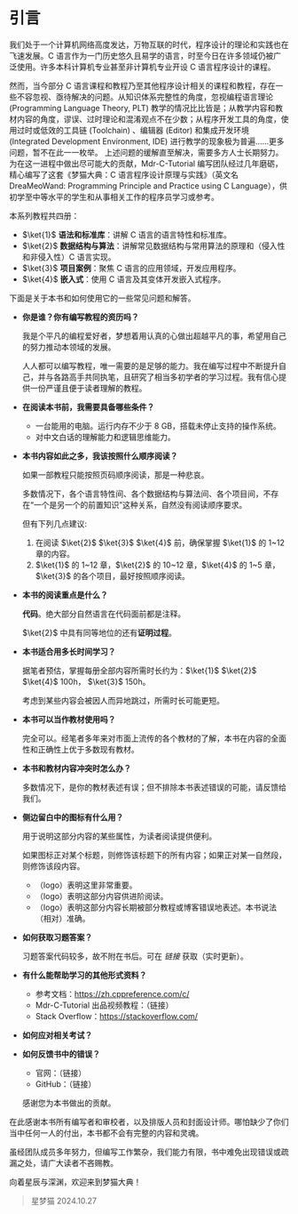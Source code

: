 # 引言

我们处于一个计算机网络高度发达，万物互联的时代，程序设计的理论和实践也在飞速发展。C 语言作为一门历史悠久且易学的语言，时至今日在许多领域仍被广泛使用。许多本科计算机专业甚至非计算机专业开设 C 语言程序设计的课程。

然而，当今部分 C 语言课程和教程乃至其他程序设计相关的课程和教程，存在一些不容忽视、亟待解决的问题。从知识体系完整性的角度，忽视编程语言理论 (Programming Language Theory, PLT) 教学的情况比比皆是；从教学内容和教材内容的角度，谬误、过时理论和混淆观点不在少数；从程序开发工具的角度，使用过时或低效的工具链 (Toolchain) 、编辑器 (Editor) 和集成开发环境 (Integrated Development Environment, IDE) 进行教学的现象极为普遍……更多问题，暂不在此一一枚举。
上述问题的缓解直至解决，需要多方人士长期努力。为在这一进程中做出尽可能大的贡献，Mdr-C-Tutorial 编写团队经过几年磨砺，精心编写了这套《梦猫大典：C 语言程序设计原理与实践》（英文名 DreaMeoWand: Programming Principle and Practice using C Language），供初学至中等水平的学生和从事相关工作的程序员学习或参考。

本系列教程共四册：

+ $\ket{1}$ **语法和标准库**：讲解 C 语言的语言特性和标准库。
+ $\ket{2}$ **数据结构与算法**：讲解常见数据结构与常用算法的原理和（侵入性和非侵入性）C 语言实现。
+ $\ket{3}$ **项目案例**：聚焦 C 语言的应用领域，开发应用程序。
+ $\ket{4}$ **嵌入式**：使用 C 语言及其变体开发嵌入式程序。

下面是关于本书和如何使用它的一些常见问题和解答。

+ **你是谁？你有编写教程的资历吗？**
  
  我是个平凡的编程爱好者，梦想着用认真的心做出超越平凡的事，希望用自己的努力推动本领域的发展。

  人人都可以编写教程，唯一需要的是足够的能力。我在编写过程中不断提升自己，并与各路高手共同执笔，且研究了相当多初学者的学习过程。我有信心提供一份严谨且便于读者理解的教程。

+ **在阅读本书前，我需要具备哪些条件？**
  
  + 一台能用的电脑。运行内存不少于 8 GB，搭载未停止支持的操作系统。
  + 对中文白话的理解能力和逻辑思维能力。

+ **本书内容如此之多，我该按照什么顺序阅读？**

  如果一部教程只能按照页码顺序阅读，那是一种悲哀。

  多数情况下，各个语言特性间、各个数据结构与算法间、各个项目间，不存在“一个是另一个的前置知识”这种关系，自然没有阅读顺序要求。

  但有下列几点建议:
  1. 在阅读 $\ket{2}$ $\ket{3}$ $\ket{4}$ 前，确保掌握 $\ket{1}$ 的 1~12 章的内容。
  2. $\ket{1}$ 的 1~12 章，$\ket{2}$ 的 10~12 章，$\ket{4}$ 的 1~5 章，$\ket{3}$ 的各个项目，最好按照顺序阅读。

+ **本书的阅读重点是什么？**
  
  **代码**。绝大部分自然语言在代码面前都是注释。

  $\ket{2}$ 中具有同等地位的还有**证明过程**。

+ **本书适合用多长时间学习？**

  据笔者预估，掌握每册全部内容所需时长约为：$\ket{1}$ $\ket{2}$ $\ket{4}$ 100h， $\ket{3}$ 150h。

  考虑到某些内容会被因人而异地跳过，所需时长可能更短。

+ **本书可以当作教材使用吗？**

  完全可以。经笔者多年来对市面上流传的各个教材的了解，本书在内容的全面性和正确性上优于多数现有教材。

+ **本书和教材内容冲突时怎么办？**

  多数情况下，是你的教材表述有误；但不排除本书表述错误的可能，请反馈给我们。

+ **侧边留白中的图标有什么用？**

  用于说明这部分内容的某些属性，为读者阅读提供便利。

  如果图标正对某个标题，则修饰该标题下的所有内容；如果正对某一自然段，则修饰该段内容。
  + （logo）表明这里非常重要。
  + （logo）表明这部分内容供进阶阅读。
  + （logo）表明这部分内容长期被部分教程或博客错误地表述。本书说法（相对）准确。

+ **如何获取习题答案？**

  习题答案代码较多，故不附在书后。可在 _链接_ 获取（实时更新）。

+ **有什么能帮助学习的其他形式资料？**
  
  + 参考文档：<https://zh.cppreference.com/c/>
  + Mdr-C-Tutorial 出品视频教程：（链接）
  + Stack Overflow：<https://stackoverflow.com/>

+ **如何应对相关考试？**
+ **如何反馈书中的错误？**
  
  + 官网：（链接）
  + GitHub：（链接）

  感谢您为本书做出的贡献。

在此感谢本书所有编写者和审校者，以及排版人员和封面设计师。哪怕缺少了你们当中任何一人的付出，本书都不会有完整的内容和灵魂。

虽经团队成员多年努力，但编写工作繁杂，我们能力有限，书中难免出现错误或疏漏之处，请广大读者不吝赐教。

向着星辰与深渊，欢迎来到梦猫大典！

> 星梦猫 2024.10.27
